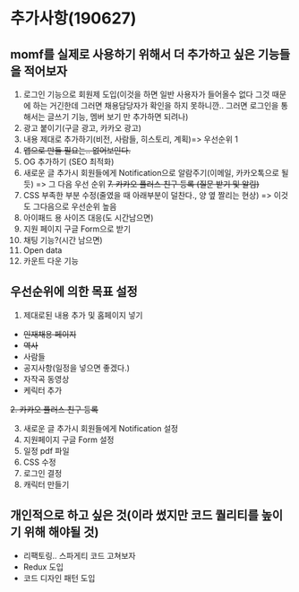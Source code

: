 # 추가사항(190627)

## momf를 실제로 사용하기 위해서 더 추가하고 싶은 기능들을 적어보자

1. 로그인 기능으로 회원제 도입(이것을 하면 일반 사용자가 들어올수 없다 그것 때문에 하는 거긴한데 그러면 채용담당자가 확인을 하지 못하니깐.. 그러면 로그인을 통해서는 글쓰기 기능, 멤버 보기 만 추가하면 되려나)
2. 광고 붙이기(구글 광고, 카카오 광고)
3. 내용 제대로 추가하기(비전, 사람들, 히스토리, 계획)=> 우선순위 1
4. ~~앱으로 만들 필요는.. 없어보인다.~~
5. OG 추가하기 (SEO 최적화)
6. 새로운 글 추가시 회원들에게 Notification으로 알람주기(이메일, 카카오톡으로 될듯) => 그 다음 우선 순위
   ~~7. 카카오 플러스 친구 등록 (질문 받기 및 알림)~~
7. CSS 부족한 부분 수정(줄였을 때 아래부분이 덜찬다., 양 옆 짤리는 현상) => 이것도 그다음으로 우선순위 높음
8. 아이패드 용 사이즈 대응(도 시간남으면)
9. 지원 페이지 구글 Form으로 받기
10. 채팅 기능?(시간 남으면)
11. Open data
12. 카운트 다운 기능

## 우선순위에 의한 목표 설정

1. 제대로된 내용 추가 및 홈페이지 넣기

- ~~인재채용 페이지~~
- ~~역사~~
- 사람들
- 공지사항(일정을 넣으면 좋겠다.)
- 자작곡 동영상
- 케릭터 추가

~~2. 카카오 플러스 친구 등록~~

3. 새로운 글 추가시 회원들에게 Notification 설정
4. 지원페이지 구글 Form 설정
5. 일정 pdf 파일
6. CSS 수정
7. 로그인 결정
8. 캐릭터 만들기

## 개인적으로 하고 싶은 것(이라 썼지만 코드 퀄리티를 높이기 위해 해야될 것)

- 리팩토링.. 스파게티 코드 고쳐보자
- Redux 도입
- 코드 디자인 패턴 도입
